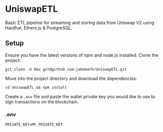 # UniswapETL
Basic ETL pipeline for streaming and storing data from Uniswap V2 using Hardhat, Ethers.js & PostgreSQL.

## Setup
Ensure you have the latest versions of npm and node.js installed. Clone the project:

`git clone -b dev git@github.com:jakemath/UniswapETL.git`

Move into the project directory and download the dependencies:

`cd UniswapETL && npm install`

Create a `.env` file and paste the wallet private key you would like to use to sign transactions on the blockchain.

### .env
`PRIVATE_KEY=MY_PRIVATE_KEY`



